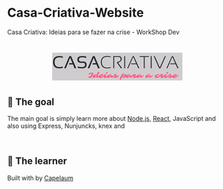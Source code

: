 # Casa-Criativa-Website

Casa Criativa: Ideias para se fazer na crise - WorkShop Dev 

<h1 align="center">
  <a href="#" title="Casa Criativa">
    <img src="Casa_Criativa_Logo.png" alt="Casa Criativa Logo image"/>
  </a>
</h1>

## :dart: The goal

The main goal is simply learn more about [Node.js][1], [React][2], JavaScript and also using Express, Nunjuncks, knex and 

<br>

## :bow: The learner

Built with by [Capelaum][3]

<br>

[1]: https://nodejs.org/en/
[2]: https://reactjs.org/
[3]: https://github.com/capelaum
